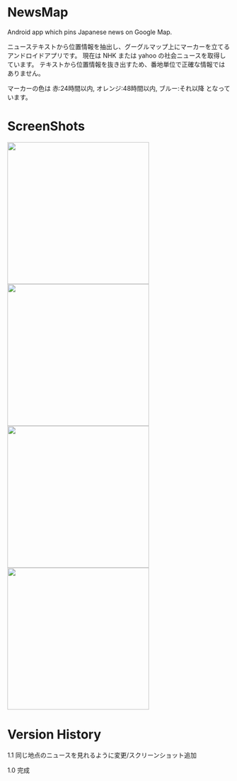 NewsMap
========
Android app which pins Japanese news on Google Map. 

ニューステキストから位置情報を抽出し、グーグルマップ上にマーカーを立てるアンドロイドアプリです。
現在は NHK または yahoo の社会ニュースを取得しています。
テキストから位置情報を抜き出すため、番地単位で正確な情報ではありません。


マーカーの色は 赤:24時間以内, オレンジ:48時間以内, ブルー:それ以降 となっています。

ScreenShots
========
<img src="https://raw.githubusercontent.com/wiki/rafilia/NewsMap/Screenshots/pic1.png" width="320px">
<img src="https://raw.githubusercontent.com/wiki/rafilia/NewsMap/Screenshots/pic2.png" width="320px">
<img src="https://raw.githubusercontent.com/wiki/rafilia/NewsMap/Screenshots/pic3.png" width="320px">
<img src="https://raw.githubusercontent.com/wiki/rafilia/NewsMap/Screenshots/pic4.png" width="320px">

Version History
========
1.1 同じ地点のニュースを見れるように変更/スクリーンショット追加

1.0 完成
